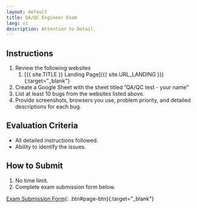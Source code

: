 ```yaml
---
layout: default
title: QA/QC Engineer Exam
lang: vi
description: Attention to Detail.
---
```


## Instructions

1. Review the following websites
   1. [{{ site.TITLE }} Landing Page]({{ site.URL_LANDING }}){:target="\_blank"}
1. Create a Google Sheet with the sheet titled ”QA/QC test - your name”
1. List at least 10 bugs from the websites listed above.
1. Provide screenshots, browsers you use, problem priority, and detailed descriptions for each bug.

## Evaluation Criteria

- All detailed instructions followed.
- Ability to identify the issues.

## How to Submit

1. No time limit.
1. Complete exam submission form below.

[Exam Submission Form](https://forms.gle/fFAgKv7WB2NDq5Ah6){: .btn#page-btn}{:target="\_blank"}
